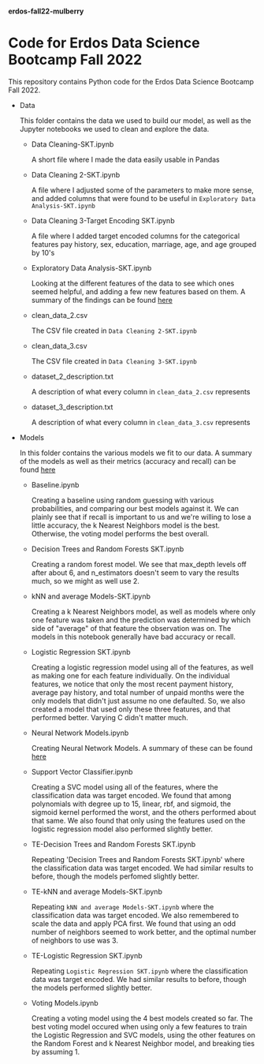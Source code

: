 #### erdos-fall22-mulberry

# Code for Erdos Data Science Bootcamp Fall 2022 

This repository contains Python code for the Erdos Data Science Bootcamp Fall 2022.

- Data

    This folder contains the data we used to build our model, as well as the Jupyter notebooks we used to clean and explore the data.
    - Data Cleaning-SKT.ipynb
    
        A short file where I made the data easily usable in Pandas
    
    - Data Cleaning 2-SKT.ipynb
        
         A file where I adjusted some of the parameters to make more sense, and added columns that were found to be useful in `Exploratory Data Analysis-SKT.ipynb` 
    - Data Cleaning 3-Target Encoding SKT.ipynb 
    
        A file where I added target encoded columns for the categorical features pay history, sex, education, marriage, age, and age grouped by 10's
    - Exploratory Data Analysis-SKT.ipynb
    
        Looking at the different features of the data to see which ones seemed helpful, and adding a few new features based on them. A summary of the findings can be found [here](https://docs.google.com/document/d/1MDKqtuiMJgI825MwL7AHRbN92E5kdDWzO5WiqwCGklg/edit)    
    - clean_data_2.csv
        
        The CSV file created in `Data Cleaning 2-SKT.ipynb`
    - clean_data_3.csv 
        
        The CSV file created in `Data Cleaning 3-SKT.ipynb`
    - dataset_2_description.txt
        
        A description of what every column in `clean_data_2.csv` represents
    - dataset_3_description.txt
    
        A description of what every column in `clean_data_3.csv` represents
     
- Models
    
    In this folder contains the various models we fit to our data.  A summary of the models as well as their metrics (accuracy and recall) can be found [here](https://docs.google.com/document/d/1pvSNpeU0y08Zb_ih3pMUEUaLIaNn1fhClf9ShCIiy38/edit#)
    
    - Baseline.ipynb
    
        Creating a baseline using random guessing with various probabilities, and comparing our best models against it.  We can plainly see that if recall is important to us and we're willing to lose a little accuracy, the k Nearest Neighbors model is the best.  Otherwise, the voting model performs the best overall.
    
    - Decision Trees and Random Forests SKT.ipynb
        
        Creating a random forest model.  We see that max_depth levels off after about 6, and n_estimators doesn't seem to vary the results much, so we might as well use 2.
    - kNN and average Models-SKT.ipynb
        
        Creating a k Nearest Neighbors model, as well as models where only one feature was taken and the prediction was determined by which side of "average" of that feature the observation was on.  The models in this notebook generally have bad accuracy or recall.
    - Logistic Regression SKT.ipynb 
    
        Creating a logistic regression model using all of the features, as well as making one for each feature individually.  On the individual features, we notice that only the most recent payment history, average pay history, and total number of unpaid months were the only models that didn't just assume no one defaulted.  So, we also created a model that used only these three features, and that performed better.  Varying C didn't matter much.
        
    - Neural Network Models.ipynb
    
        Creating Neural Network Models.  A summary of these can be found [here](https://docs.google.com/document/d/1RBTwPmg-FhYvKPpLcc3vhlfQJsN615UCrALc_UfR7oo/edit)
    - Support Vector Classifier.ipynb
    
        Creating a SVC model using all of the features, where the classification data was target encoded.  We found that among polynomials with degree up to 15, linear, rbf, and sigmoid, the sigmoid kernel performed the worst, and the others performed about that same.  We also found that only using the features used on the logistic regression model also performed slightly better.
    - TE-Decision Trees and Random Forests SKT.ipynb
    
        Repeating 'Decision Trees and Random Forests SKT.ipynb' where the classification data was target encoded.  We had similar results to before, though the models perfomed slightly better.
    - TE-kNN and average Models-SKT.ipynb
    
        Repeating `kNN and average Models-SKT.ipynb` where the classification data was target encoded.  We also remembered to scale the data and apply PCA first.  We found that using an odd number of neighbors seemed to work better, and the optimal number of neighbors to use was 3.
    - TE-Logistic Regression SKT.ipynb
        
        Repeating `Logistic Regression SKT.ipynb` where the classification data was target encoded.  We had similar results to before, though the models performed slightly better.
    - Voting Models.ipynb
    
        Creating a voting model using the 4 best models created so far.  The best voting model occured when using only a few features to train the Logistic Regression and SVC models, using the other features on the Random Forest and k Nearest Neighbor model, and breaking ties by assuming 1.


        
